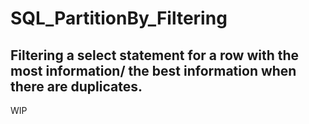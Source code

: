 # SQL_PartitionBy_Filtering
Filtering a select statement for a row with the most information/ the best information when there are duplicates.  
-----
WIP

